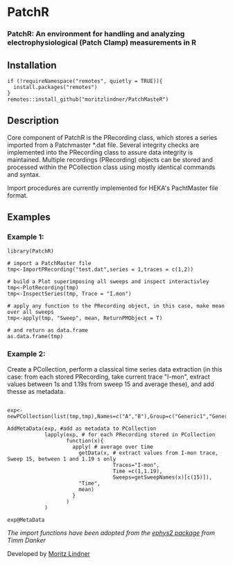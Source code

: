 # PatchR
### PatchR: An environment for handling and analyzing electrophysiological (Patch Clamp) measurements in R

## Installation
```{r}
if (!requireNamespace("remotes", quietly = TRUE)){
  install.packages("remotes")
}
remotes::install_github("moritzlindner/PatchMasteR")
```

## Description
Core component of PatchR is the PRecording class, which stores a series imported from a Patchmaster *.dat file. Several integrity checks are implemented into the PRecording class to assure data integrity is maintained.
Multiple recordings (PRecording) objects can be stored and processed within the PCollection class using mostly identical commands and syntax.

Import procedures are currently implemented for HEKA's PachtMaster file format.

## Examples

### Example 1:


```{r Example1, eval=FALSE, include=T}
library(PatchR)

# import a PatchMaster file
tmp<-ImportPRecording("test.dat",series = 1,traces = c(1,2))

# build a Plot superimposing all sweeps and inspect interactivley
tmp<-PlotRecording(tmp)
tmp<-InspectSeries(tmp, Trace = "I.mon")

# apply any function to the PRecording object, in this case, make mean over all sweeps
tmp<-apply(tmp, "Sweep", mean, ReturnPMObject = T)

# and return as data.frame
as.data.frame(tmp)
```

### Example 2:
Create a PCollection, perform a classical time series data extraction (in this case: from each stored PRecording, take current trace "I-mon", extract values between 1s and 1.19s from sweep 15 and average these), and add thesse as metadata.
```{r Example2, eval=FALSE, include=T}

exp<-newPCollection(list(tmp,tmp),Names=c("A","B"),Group=c("Generic1","Generic2"))

AddMetaData(exp, #add as metadata to PCollection
            lapply(exp, # for each PRecording stored in PCollection
                   function(x){
                     apply( # average over time
                       getData(x, # extract values from I-mon trace, Sweep 15, between 1 and 1.19 s only 
                                  Traces="I-mon",
                                  Time =c(1,1.19),
                                  Sweeps=getSweepNames(x)[c(15)]),
                       "Time",
                       mean)
                     }
                   )
            )

exp@MetaData

```


*The import functions have been adopted from the [ephys2 package](https://github.com/tdanker/ephys2) from Timm Danker*

Developed by [Moritz Lindner](https://www.uni-marburg.de/en/fb20/departments/physiology/research/dominik-oliver-lab/research2/retinal-physiology-and-gene-therapy)
